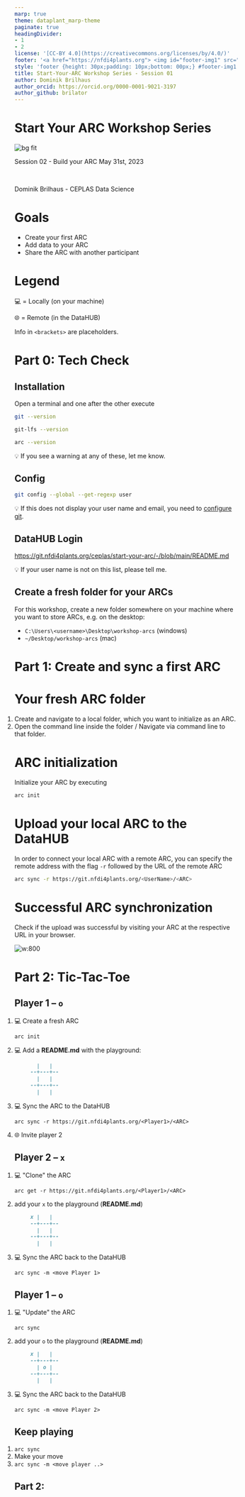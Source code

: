 ```yaml
---
marp: true
theme: dataplant_marp-theme
paginate: true
headingDivider:
- 1
- 2
license: '[CC-BY 4.0](https://creativecommons.org/licenses/by/4.0/)'
footer: '<a href="https://nfdi4plants.org"> <img id="footer-img1" src="../../../../img/_logos/DataPLANT/DataPLANT_logo_square_bg_transparent.svg"></a> <a href="https://ceplas.eu"> <img id="footer-img2" src="../../../../img/_logos/CEPLAS/CEPLAS_Icon.jpeg"></a><a href="https://creativecommons.org/licenses/by/4.0/"><img id="footer-img3" src="../../../../img/_logos/CreativeCommons/by.svg"></a>'
style: 'footer {height: 30px;padding: 10px;bottom: 00px;} #footer-img1 {height: 30px; padding-left: 0px;} #footer-img2 {height: 30px; padding-left: 20px;opacity: 0.5;}  #footer-img3 {height: 20px;padding-left: 20px; opacity: 0.5;}'
title: Start-Your-ARC Workshop Series - Session 01
author: Dominik Brilhaus
author_orcid: https://orcid.org/0000-0001-9021-3197
author_github: brilator
---
```


# Start Your ARC Workshop Series

<!-- Title slide to class -->

<!-- _color: white -->
<!-- _paginate: false -->
<!-- _footer: "" -->

![bg fit](../custom/img/background_title_ceplas.drawio.svg)

Session 02 - Build your ARC
May 31st, 2023

<br>

Dominik Brilhaus - CEPLAS Data Science

# Goals 

- Create your first ARC
- Add data to your ARC
- Share the ARC with another participant

# Legend

💻 = Locally (on your machine)

🌐 = Remote (in the DataHUB)  

Info in `<brackets>` are placeholders.


# Part 0: Tech Check

## Installation

Open a terminal and one after the other execute

```bash
git --version
```

```bash
git-lfs --version
```

```bash
arc --version
```

:bulb: If you see a warning at any of these, let me know.

## Config

```bash
git config --global --get-regexp user
```

:bulb: If this does not display your user name and email, you need to [configure git](https://nfdi4plants.org/nfdi4plants.knowledgebase/docs/implementation/ArcCommanderManual/git_config.html).


## DataHUB Login

https://git.nfdi4plants.org/ceplas/start-your-arc/-/blob/main/README.md

:bulb: If your user name is not on this list, please tell me.

## Create a fresh folder for your ARCs

For this workshop, create a new folder somewhere on your machine where you want to store ARCs, e.g. on the desktop:

- `C:\Users\<username>\Desktop\workshop-arcs` (windows)
- `~/Desktop/workshop-arcs` (mac)


# Part 1: Create and sync a first ARC

# Your fresh ARC folder

1. Create and navigate to a local folder, which you want to initialize as an ARC.
2. Open the command line inside the folder / Navigate via command line to that folder.



# ARC initialization

Initialize your ARC by executing

```bash
arc init
```

# Upload your local ARC to the DataHUB

In order to connect your local ARC with a remote ARC, you can specify the remote address with the flag `-r` followed by the URL of the remote ARC

```bash
arc sync -r https://git.nfdi4plants.org/<UserName>/<ARC>
```
# Successful ARC synchronization

Check if the upload was successful by visiting your ARC at the respective URL in your browser.

![w:800](../../../../img/datahub_repository.png)

# Part 2: Tic-Tac-Toe

## Player 1 &ndash; `o`

<style scoped>
section{
  font-size: 23px;
}
ol {
  margin: 0; padding: 0;
}
</style>

1. 💻 Create a fresh ARC

`arc init`

2. 💻 Add a **README.md** with the playground:

```md
       |   | 
     --+---+--
       |   | 
     --+---+--
       |   | 
```

</div>

<div class="columns-right">

3. 💻 Sync the ARC to the DataHUB

`arc sync -r https://git.nfdi4plants.org/<Player1>/<ARC>`

4. 🌐 Invite player 2

## Player 2 &ndash; `x`

<style scoped>
section{
  font-size: 23px;
}
ol {
  margin: 0; padding: 0;
}
</style>

1. 💻 "Clone" the ARC

`arc get -r https://git.nfdi4plants.org/<Player1>/<ARC>`

2. add your `x` to the playground (**README.md**)

```md
     x |   | 
     --+---+--
       |   | 
     --+---+--
       |   | 
```

3. 💻 Sync the ARC back to the DataHUB

`arc sync -m <move Player 1>`


## Player 1 &ndash; `o`

1. 💻 "Update" the ARC

`arc sync`


2. add your `o` to the playground (**README.md**)

```md
     x |   | 
     --+---+--
       | o | 
     --+---+--
       |   | 
```

3. 💻 Sync the ARC back to the DataHUB

`arc sync -m <move Player 2>`


## Keep playing

1. `arc sync`
2. Make your move
3. `arc sync -m <move player ..>`



## Part 2: